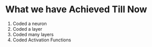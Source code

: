 # What we have Achieved Till Now


1. Coded a neuron
2. Coded a layer
3. Coded many layers
4. Coded Activation Functions